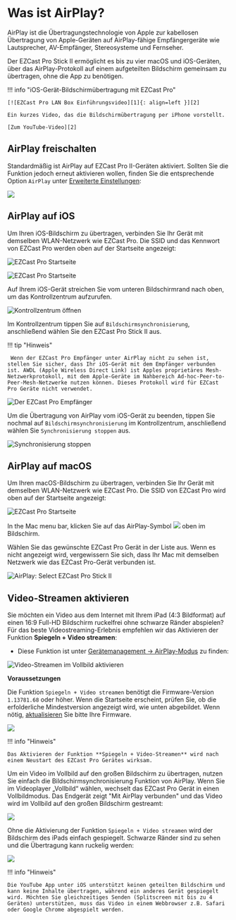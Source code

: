 # Was ist AirPlay?

AirPlay ist die Übertragungstechnologie von Apple zur kabellosen Übertragung von Apple-Geräten auf AirPlay-fähige Empfängergeräte wie Lautsprecher, AV-Empfänger, Stereosysteme und Fernseher.

Der EZCast Pro Stick II ermöglicht es bis zu vier macOS und iOS-Geräten, über das AirPlay-Protokoll auf einem aufgeteilten Bildschirm gemeinsam zu übertragen, ohne die App zu benötigen.

!!! info "iOS-Gerät-Bildschirmübertragung mit EZCast Pro"

    [![EZCast Pro LAN Box Einführungsvideo][1]{: align=left }][2]
	
	Ein kurzes Video, das die Bildschirmübertragung per iPhone vorstellt.
	
	[Zum YouTube-Video][2]

  [1]: /assets/img/thumbnail.video.airplay.png
  [2]: https://youtu.be/UMHHFNFskMQ
  
## AirPlay freischalten

Standardmäßig ist AirPlay auf EZCast Pro II-Geräten aktiviert. Sollten Sie die Funktion jedoch erneut aktivieren wollen, finden Sie die entsprechende Option `AirPlay` unter [Erweiterte Einstellungen](adv.settings.md#AirPlayMode):

![](/assets/img/ezcastpro.II.EZAir_enable.png)

## AirPlay auf iOS

Um Ihren iOS-Bildschirm zu übertragen, verbinden Sie Ihr Gerät mit demselben WLAN-Netzwerk wie EZCast Pro. Die SSID und das Kennwort von EZCast Pro werden oben auf der Startseite angezeigt:

![EZCast Pro Startseite](/assets/img/ProIIDongle_landingpage.png)

![EZCast Pro Startseite](/assets/img/iOS_WiFi-Connect.png)

Auf Ihrem iOS-Gerät streichen Sie vom unteren Bildschirmrand nach oben, um das Kontrollzentrum aufzurufen.

![Kontrollzentrum öffnen](/assets/img/iOS-controlcenter.png)

Im Kontrollzentrum tippen Sie auf `Bildschirmsynchronisierung`, anschließend wählen Sie den EZCast Pro Stick II aus.

!!! tip "Hinweis"

     Wenn der EZCast Pro Empfänger unter AirPlay nicht zu sehen ist, stellen Sie sicher, dass Ihr iOS-Gerät mit dem Empfänger verbunden ist. AWDL (Apple Wireless Direct Link) ist Apples proprietäres Mesh-Netzwerkprotokoll, mit dem Apple-Geräte im Nahbereich Ad-hoc-Peer-to-Peer-Mesh-Netzwerke nutzen können. Dieses Protokoll wird für EZCast Pro Geräte nicht verwendet.

![Der EZCast Pro Empfänger](/assets/img/iOS_AirPlay_select.png)

Um die Übertragung von AirPlay vom iOS-Gerät zu beenden, tippen Sie nochmal auf `Bildschirmsynchronisierung` im Kontrollzentrum, anschließend wählen Sie `Synchronisierung stoppen` aus.

![Synchronisierung stoppen](/assets/img/iOS_AirPlay_stop.png)

## AirPlay auf macOS

Um Ihren macOS-Bildschirm zu übertragen, verbinden Sie Ihr Gerät mit demselben WLAN-Netzwerk wie EZCast Pro. Die SSID von EZCast Pro wird oben auf der Startseite angezeigt:

![EZCast Pro Startseite](/assets/img/ProIIDongle_landingpage.png)

In the Mac menu bar, klicken Sie auf das AirPlay-Symbol ![](/assets/img/airplay_icon.png) oben im Bildschirm.

Wählen Sie das gewünschte EZCast Pro Gerät in der Liste aus. Wenn es nicht angezeigt wird, vergewissern Sie sich, dass Ihr Mac mit demselben Netzwerk wie das EZCast Pro-Gerät verbunden ist.

![AirPlay: Select EZCast Pro Stick II](/assets/img/macOS-AirPlay.png)

## Video-Streamen aktivieren

Sie möchten ein Video aus dem Internet mit Ihrem iPad (4:3 Bildformat) auf einen 16:9 Full-HD Bildschirm ruckelfrei ohne schwarze Ränder abspielen? Für das beste Videostreaming-Erlebnis empfehlen wir das Aktivieren der Funktion **Spiegeln + Video streamen**:

* Diese Funktion ist unter [Gerätemanagement -> AirPlay-Modus](adv.settings.md#AirPlayMode) zu finden:

![Video-Streamen im Vollbild aktivieren](/assets/img/ezcastpro.II.EZAir_Mode.enable.videostreaming.png)

**Voraussetzungen**

Die Funktion `Spiegeln + Video streamen` benötigt die Firmware-Version `1.13781.68` oder höher. Wenn die Startseite erscheint, prüfen Sie, ob die erfolderliche Mindestversion angezeigt wird, wie unten abgebildet. Wenn nötig, [aktualisieren](firmware-upgrade.md) Sie bitte Ihre Firmware.

![](/assets/img/ProIIDongle_Firmware-Version.png)

!!! info "Hinweis"

    Das Aktivieren der Funktion **Spiegeln + Video-Streamen** wird nach einem Neustart des EZCast Pro Gerätes wirksam.
	
Um ein Video im Vollbild auf den großen Bildschirm zu übertragen, nutzen Sie einfach die Bildschirmsynchronisierung Funktion von AirPlay. Wenn Sie im Videoplayer „Vollbild“ wählen, wechselt das EZCast Pro Gerät in einen Vollbildmodus. Das Endgerät zeigt "Mit AirPlay verbunden" und das Video wird im Vollbild auf den großen Bildschirm gestreamt:

![](/assets/img/ipad.video.stream.png)

Ohne die Aktivierung der Funktion `Spiegeln + Video streamen` wird der Bildschirm des iPads einfach gespiegelt. Schwarze Ränder sind zu sehen und die Übertragung kann ruckelig werden:

![](/assets/img/ipad.video.mirror.png)

!!! info "Hinweis"

    Die YouTube App unter iOS unterstützt keinen geteilten Bildschirm und kann keine Inhalte übertragen, während ein anderes Gerät gespiegelt wird. Möchten Sie gleichzeitiges Senden (Splitscreen mit bis zu 4 Geräten) unterstützen, muss das Video in einem Webbrowser z.B. Safari oder Google Chrome abgespielt werden. 